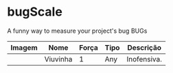 # bugScale
A funny way to measure your project's bug
BUGs


|Imagem | Nome | Força | Tipo | Descrição |
|-------|------|-------|------|-----------| 
| | Viuvinha | 1 | Any | Inofensiva. |




